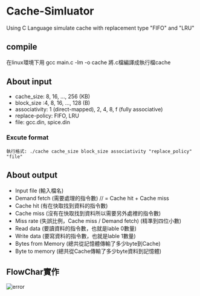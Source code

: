 # Cache-Simluator
Using C Language simulate cache with replacement type "FIFO" and "LRU"

## compile 
在linux環境下用 gcc main.c -lm -o cache 將.c檔編譯成執行檔cache

## About input
* cache_size: 8, 16, …, 256 (KB) 
* block_size :4, 8, 16, …, 128 (B) 
* associativity: 1 (direct-mapped), 2, 4, 8, f (fully associative) 
* replace-policy: FIFO, LRU
* file: gcc.din, spice.din 
### Excute format 
```
執行格式: ./cache cache_size block_size associativity "replace_policy" "file" 
```
## About output
* Input file (輸入檔名)
* Demand fetch (需要處理的指令數) // = Cache hit + Cache miss
* Cache hit (有在快取找到資料的指令數)
* Cache miss (沒有在快取找到資料所以需要另外處裡的指令數)  
* Miss rate (失誤比例，Cache miss / Demand fetch) (精準到四位小數)
* Read data (要讀資料的指令數，也就是lable 0數量)
* Write data (要寫資料的指令數，也就是lable 1數量)
* Bytes from Memory (總共從記憶體傳輸了多少byte到Cache)
* Byte to memory (總共從Cache傳輸了多少byte資料到記憶體)

## FlowChar實作
![error]( https://images2017.cnblogs.com/blog/841412/201712/841412-20171218152527584-372058249.png "FlowChar")




